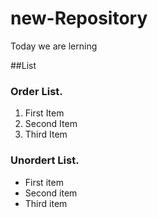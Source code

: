# new-Repository

Today we are lerning 

##List

### Order List.
1. First Item
2. Second Item
3. Third Item

### Unordert List.

- First item
- Second item
- Third item

